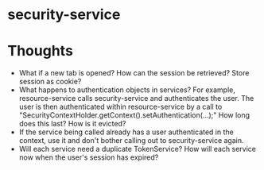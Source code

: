security-service
================

Thoughts
========

* What if a new tab is opened?  How can the session be retrieved?  Store session as cookie?
* What happens to authentication objects in services?  For example, resource-service calls security-service and authenticates the user.  The user is then authenticated within resource-service by a call to "SecurityContextHolder.getContext().setAuthentication(...);"  How long does this last?  How is it evicted?
* If the service being called already has a user authenticated in the context, use it and don't bother calling out to security-service again.
* Will each service need a duplicate TokenService?  How will each service now when the user's session has expired?

